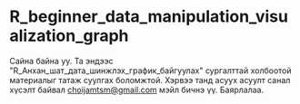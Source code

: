 # R_beginner_data_manipulation_visualization_graph
Сайна байна уу. Та эндээс "R_Анхан_шат_дата_шинжлэх_график_байгуулах" сургалттай холбоотой материалыг татаж суулгах боломжтой. Хэрвээ танд асуух асуулт санал хүсэлт байвал choijamtsm@gmail.com мэйл бичнэ үү.  Баярлалаа.
